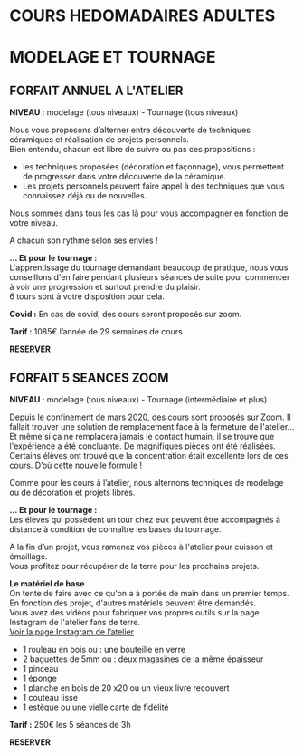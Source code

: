 # COURS HEDOMADAIRES ADULTES  
# MODELAGE ET TOURNAGE  
  
  
## FORFAIT ANNUEL A L'ATELIER  
**NIVEAU :** modelage (tous niveaux) - Tournage (tous niveaux)  

Nous vous proposons d’alterner entre découverte de techniques céramiques et réalisation de projets personnels.  
Bien entendu, chacun est libre de suivre ou pas ces propositions :
- les techniques proposées (décoration et façonnage), vous permettent de progresser dans votre découverte de la céramique. 
- Les projets personnels peuvent faire appel à des techniques que vous connaissez déjà ou de nouvelles.  

Nous sommes dans tous les cas là pour vous accompagner en fonction de votre niveau.

A chacun son rythme selon ses envies !  


**… Et pour le tournage :**  
L'apprentissage du tournage demandant beaucoup de pratique, nous vous conseillons d'en faire pendant plusieurs séances de suite pour commencer à voir une progression et surtout prendre du plaisir.  
6 tours sont à votre disposition pour cela.

**Covid :** 
En cas de covid, des cours seront proposés sur zoom.

**Tarif :** 1085€ l’année de 29 semaines de cours  

**RESERVER**


## FORFAIT 5 SEANCES ZOOM  
**NIVEAU :** modelage (tous niveaux) - Tournage (intermédiaire et plus)

Depuis le confinement de mars 2020, des cours sont proposés sur Zoom.
Il fallait trouver une solution de remplacement face à la fermeture de l'atelier...
Et même si ça ne remplacera jamais le contact humain, il se trouve que l'expérience a été concluante. De magnifiques pièces ont été réalisées. Certains élèves ont trouvé que la concentration était excellente lors de ces cours. D’où cette nouvelle formule !  

Comme pour les cours à l’atelier, nous alternons techniques de modelage ou de décoration et projets libres.

**… Et pour le tournage :**  
Les élèves qui possèdent un tour chez eux peuvent être accompagnés à distance à condition de connaître les bases du tournage.

A la fin d’un projet, vous ramenez vos pièces à l'atelier pour cuisson et émaillage.  
Vous profitez pour récupérer de la terre pour les prochains projets.  


**Le matériel de base**  
On tente de faire avec ce qu'on a à portée de main dans un premier temps.  
En fonction des projet, d'autres matériels peuvent être demandés.  
Vous avez des vidéos pour fabriquer vos propres outils sur la page Instagram de l'atelier fans de terre.  
[Voir la page Instagram de l’atelier](https://www.instagram.com/fansdeterre/)

-	1 rouleau en bois ou : une bouteille en verre
-	2 baguettes de 5mm ou : deux magasines de la même épaisseur
-	1 pinceau
-	1 éponge
-	1 planche en bois de 20 x20 ou un vieux livre recouvert
-	1 couteau lisse
-	1 estèque ou une vielle carte de fidélité
 
**Tarif :** 250€ les 5 séances de 3h  

**RESERVER**
